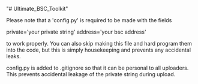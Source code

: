 "# Ultimate_BSC_Toolkit" 

Please note that a 'config.py' is required to be made with the fields

private='your private string'
address='your bsc address'

to work properly. You can also skip making this file and hard program them into the code, but this is simply housekeeping 
and prevents any accidental leaks.

config.py is added to .gitignore so that it can be personal to all uploaders. This prevents accidental leakage of the private string during upload.